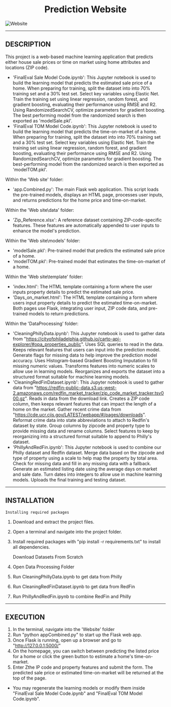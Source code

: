<h1 align='center'>Prediction Website</h1>

![Website](https://github.com/user-attachments/assets/b67495fb-bf0c-47ab-9ff4-ef76d5537154)



------------------------
DESCRIPTION
------------------------
This project is a web-based machine learning application that predicts either house sale prices or time on market using home attributes and locations (ZIP code). 

- 'FinalEval Sale Model Code.ipynb': This Jupyter notebook is used to build the learning model that predicts the estimated sale price of a home. When preparing for training, split the dataset into into 70% training set and a 30% test set. Select key variables using Elastic Net. Train the training set using linear regression, random forest, and gradient boosting, evaluating their performance using RMSE and R2. Using RandomizedSearchCV, optimize parameters for gradient boosting. The best performing model from the  randomized search is then exported as 'modelSale.pkl'.
- 'FinalEval TOM Model Code.ipynb': This Jupyter notebook is used to build the learning model that predicts the time-on-market of a home. When preparing for training, split the dataset into into 70% training set and a 30% test set. Select key variables using Elastic Net. Train the training set using linear regression, random forest, and gradient boosting, evaluating their performance using RMSE and R2. Using RandomizedSearchCV, optimize parameters for gradient boosting. The best-performing model from the randomized search is then exported as 'modelTOM.pkl'.

Within the 'Web site' folder:
- 'app.Combined.py': The main Flask web application. This script loads the pre-trained models, displays an HTML page, processes user inputs, and returns predictions for the home price and time-on-market.

Within the 'Web site\data' folder:
- 'Zip_Reference.xlsx': A reference dataset containing ZIP-code-specific features. These features are automatically appended to user inputs to enhance the model's prediction.

Within the 'Web site\models' folder:
- 'modelSale.pkl': Pre-trained model that predicts the estimated sale price of a home.
- 'modelTOM.pkl':  Pre-trained model that estimates the time-on-market of a home.

Within the 'Web site\template' folder:
- 'index.html': The HTML template containing a form where the user inputs property details to predict the estimated sale price.
- 'Days_on_market.html': The HTML template containing a form where users input property details to predict the estimated time-on-market.
    Both pages use Flask, integrating user input, ZIP code data, and pre-trained models to return predictions.

Within the 'DataProcessing' folder:
- 'CleaningPhillyData.ipynb': This Jupyter notebook is used to gather data from "https://cityofphiladelphia.github.io/carto-api-explorer/#opa_properties_public". Uses SQL queries to read in the data. Keeps relevant features that users can input into the prediction model. Generate flags for missing data to help improve the prediction model accuracy. Uses Histogram-based Gradient Boosting Imputation to fill missing numeric values. Transforms features into numeric scales to allow use in learning models. Reorganizes and exports the dataset into a structured format suitable for machine learning models.
- 'CleaningRedFinDataset.ipynb': This Jupyter notebook is used to gather data from "https://redfin-public-data.s3.us-west-2.amazonaws.com/redfin_market_tracker/zip_code_market_tracker.tsv000.gz". Reads in data from the download link. Creates a  ZIP code column, then keeps relevant features that can impact the length of a home on the market. Gather recent crime data from "https://cde.ucr.cjis.gov/LATEST/webapp/#/pages/downloads". Reformat crime data into state abbreviations to attach to Redfin's dataset by state. Group columns by zipcode and property type to provide missing data and rename columns. Select features to keep by reorganizing  into a structured format suitable to append to Philly's dataset.
- 'PhillyAndRedFin.ipynb': This Jupyter notebook is used to combine our Philly dataset and Redfin dataset. Merge data based on the zipcode and type of property using a scale to help map the property by total area. Check for missing data and fill in any missing data with a fallback. Generate an estimated listing date using the average days on market and sale date. Turn dates into integers to allow use in machine learning models. Uploads the final training and testing dataset.


------------------------
INSTALLATION
------------------------
    Installing required packages
1. Download and extract the project files.
2. Open a terminal and navigate into the project folder. 
3. Install required packages with "pip install -r requirements.txt" to install all dependencies.

    Download Datasets From Scratch
1. Open Data Processing Folder
2. Run CleaningPhillyData.ipynb to get data from Philly
3. Run CleaningRedFinDataset.ipynb to get data from RedFin
4. Run PhillyAndRedFin.ipynb to combine RedFin and Philly 

------------------------
EXECUTION
------------------------
1. In the terminal, navigate into the 'Website' folder
2. Run "python appCombined.py" to start up the Flask web app.
3. Once Flask is running, open up a browser and go to "http://127.0.0.1:5000/"
4. On the homepage, you can switch between predicting the listed price for a home or click the green button to estimate a home's time-on-market.
5. Enter Zthe IP code and property features and submit the form. The predicted sale price or estimated time-on-market will be returned at the top of the page.
- You may regenerate the learning models or modify them inside "FinalEval Sale Model Code.ipynb" and "FinalEval TOM Model Code.ipynb".
